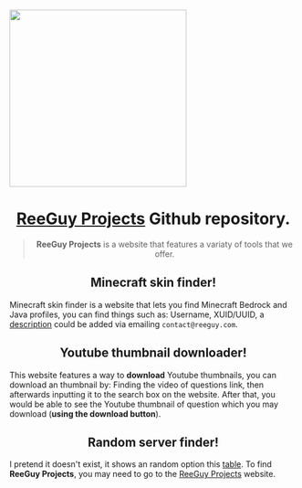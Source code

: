 <p align="left">
	<br>
	<a href="https://projects.reeguy.com">
		<img src="https://projects.reeguy.com/src/reeguyprojects.png" width="310"/>
	</a>
</p>

<h1 align="center"><a href="https://projects.reeguy.com">ReeGuy Projects</a> Github repository.</h1>

> <p align="center"><b>ReeGuy Projects</b> is a website that features a variaty of tools that we offer.</p>

<h2 align="center">Minecraft skin finder!</h2>
Minecraft skin finder is a website that lets you find Minecraft Bedrock and Java profiles, you can find things such as:
Username,
XUID/UUID,
a <a href="https://github.com/anotherreeguy/Projects/wiki/Minecraft-Skin-Finder#how-to-add-a-custom-description">description</a> could be added via emailing <code>contact@reeguy.com</code>.

<h2 align="center">Youtube thumbnail downloader!</h2>
This website features a way to <b>download</b> Youtube thumbnails, you can download an thumbnail by:
Finding the video of questions link, then afterwards inputting it to the search box on the website.
After that, you would be able to see the Youtube thumbnail of question which you may download (<b>using the download button</b>).

<h2 align="center">Random server finder!</h2>
I pretend it doesn't exist, it shows an random option this <a href="https://projects.reeguy.com/projects/minecraftserverfinder/server-finder.js">table</a>.
To find <b>ReeGuy Projects</b>, you may need to go to the <a href="https://projects.reeguy.com/">ReeGuy Projects</a> website.

